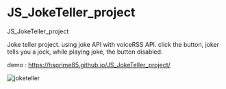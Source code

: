 # JS_JokeTeller_project
JS_JokeTeller_project

Joke teller project. 
using joke API with voiceRSS API. 
click the button, joker tells you a jock, while playing joke, the button disabled.


demo : https://hsprime85.github.io/JS_JokeTeller_project/

![joketeller](https://user-images.githubusercontent.com/67762188/103051400-8caddb80-454b-11eb-84c8-e2bc53b457e5.gif)
